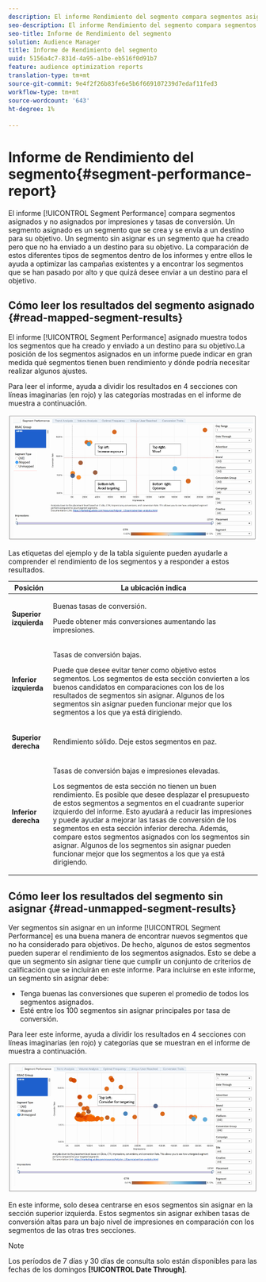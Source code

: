 ```yaml
---
description: El informe Rendimiento del segmento compara segmentos asignados y sin asignar por impresiones y tasas de conversión. Un segmento asignado es un segmento que se crea y se envía a un destino para su objetivo. Un segmento sin asignar es un segmento que ha creado pero que no ha enviado a un destino para su objetivo. La comparación de estos diferentes tipos de segmentos dentro de los informes y entre ellos le ayuda a optimizar las campañas existentes y a encontrar los segmentos que se han pasado por alto y que quizá desee enviar a un destino para el objetivo.
seo-description: El informe Rendimiento del segmento compara segmentos asignados y sin asignar por impresiones y tasas de conversión. Un segmento asignado es un segmento que se crea y se envía a un destino para su objetivo. Un segmento sin asignar es un segmento que ha creado pero que no ha enviado a un destino para su objetivo. La comparación de estos diferentes tipos de segmentos dentro de los informes y entre ellos le ayuda a optimizar las campañas existentes y a encontrar los segmentos que se han pasado por alto y que quizá desee enviar a un destino para el objetivo.
seo-title: Informe de Rendimiento del segmento
solution: Audience Manager
title: Informe de Rendimiento del segmento
uuid: 5156a4c7-831d-4a95-a1be-eb516f0d91b7
feature: audience optimization reports
translation-type: tm+mt
source-git-commit: 9e4f2f26b83fe6e5b6f669107239d7edaf11fed3
workflow-type: tm+mt
source-wordcount: '643'
ht-degree: 1%

---
```



# Informe de Rendimiento del segmento{#segment-performance-report}

El informe [!UICONTROL Segment Performance] compara segmentos asignados y no asignados por impresiones y tasas de conversión. Un segmento asignado es un segmento que se crea y se envía a un destino para su objetivo. Un segmento sin asignar es un segmento que ha creado pero que no ha enviado a un destino para su objetivo. La comparación de estos diferentes tipos de segmentos dentro de los informes y entre ellos le ayuda a optimizar las campañas existentes y a encontrar los segmentos que se han pasado por alto y que quizá desee enviar a un destino para el objetivo.

## Cómo leer los resultados del segmento asignado {#read-mapped-segment-results}

El informe [!UICONTROL Segment Performance] asignado muestra todos los segmentos que ha creado y enviado a un destino para su objetivo.La posición de los segmentos asignados en un informe puede indicar en gran medida qué segmentos tienen buen rendimiento y dónde podría necesitar realizar algunos ajustes.

Para leer el informe, ayuda a dividir los resultados en 4 secciones con líneas imaginarias (en rojo) y las categorías mostradas en el informe de muestra a continuación.

![](assets/mapped-segment-performance.png)

Las etiquetas del ejemplo y de la tabla siguiente pueden ayudarle a comprender el rendimiento de los segmentos y a responder a estos resultados.

<table id="table_A29253B30DFA4CD7B3B7C320DE0BDEA4"> 
 <thead> 
  <tr> 
   <th colname="col1" class="entry"> Posición </th> 
   <th colname="col2" class="entry"> La ubicación indica </th> 
  </tr> 
 </thead>
 <tbody> 
  <tr> 
   <td colname="col1"> <p> <b>Superior izquierda</b> </p> </td> 
   <td colname="col2"> <p>Buenas tasas de conversión. </p> <p>Puede obtener más conversiones aumentando las impresiones. </p> </td> 
  </tr> 
  <tr> 
   <td colname="col1"> <p> <b>Inferior izquierda</b> </p> </td> 
   <td colname="col2"> <p>Tasas de conversión bajas. </p> <p>Puede que desee evitar tener como objetivo estos segmentos. Los segmentos de esta sección convierten a los buenos candidatos en comparaciones con los de los resultados de segmentos sin asignar. Algunos de los segmentos sin asignar pueden funcionar mejor que los segmentos a los que ya está dirigiendo. </p> </td> 
  </tr> 
  <tr> 
   <td colname="col1"> <p> <b>Superior derecha</b> </p> </td> 
   <td colname="col2"> <p>Rendimiento sólido. Deje estos segmentos en paz. </p> </td> 
  </tr> 
  <tr> 
   <td colname="col1"> <p> <b>Inferior derecha</b> </p> </td> 
   <td colname="col2"> <p>Tasas de conversión bajas e impresiones elevadas. </p> <p>Los segmentos de esta sección no tienen un buen rendimiento. Es posible que desee desplazar el presupuesto de estos segmentos a segmentos en el cuadrante superior izquierdo del informe. Esto ayudará a reducir las impresiones y puede ayudar a mejorar las tasas de conversión de los segmentos en esta sección inferior derecha. Además, compare estos segmentos asignados con los segmentos sin asignar. Algunos de los segmentos sin asignar pueden funcionar mejor que los segmentos a los que ya está dirigiendo. </p> </td> 
  </tr> 
 </tbody> 
</table>

## Cómo leer los resultados del segmento sin asignar {#read-unmapped-segment-results}

Ver segmentos sin asignar en un informe [!UICONTROL Segment Performance] es una buena manera de encontrar nuevos segmentos que no ha considerado para objetivos. De hecho, algunos de estos segmentos pueden superar el rendimiento de los segmentos asignados. Esto se debe a que un segmento sin asignar tiene que cumplir un conjunto de criterios de calificación que se incluirán en este informe. Para incluirse en este informe, un segmento sin asignar debe:

* Tenga buenas las conversiones que superen el promedio de todos los segmentos asignados.
* Esté entre los 100 segmentos sin asignar principales por tasa de conversión.

Para leer este informe, ayuda a dividir los resultados en 4 secciones con líneas imaginarias (en rojo) y categorías que se muestran en el informe de muestra a continuación.

![](assets/unmapped-segment-performance.png)

En este informe, solo desea centrarse en esos segmentos sin asignar en la sección superior izquierda. Estos segmentos sin asignar exhiben tasas de conversión altas para un bajo nivel de impresiones en comparación con los segmentos de las otras tres secciones.

>[!NOTE]
>
>Los períodos de 7 días y 30 días de consulta solo están disponibles para las fechas de los domingos **[!UICONTROL Date Through]**.
